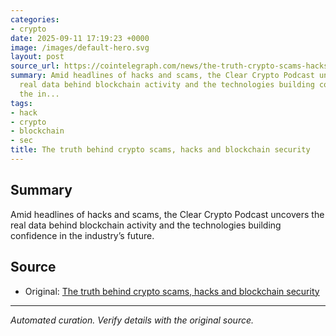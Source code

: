 ```yaml
---
categories:
- crypto
date: 2025-09-11 17:19:23 +0000
image: /images/default-hero.svg
layout: post
source_url: https://cointelegraph.com/news/the-truth-crypto-scams-hacks-blockchain-security?utm_source=rss_feed&utm_medium=rss&utm_campaign=rss_partner_inbound
summary: Amid headlines of hacks and scams, the Clear Crypto Podcast uncovers the
  real data behind blockchain activity and the technologies building confidence in
  the in...
tags:
- hack
- crypto
- blockchain
- sec
title: The truth behind crypto scams, hacks and blockchain security
---
```


## Summary

Amid headlines of hacks and scams, the Clear Crypto Podcast uncovers the real data behind blockchain activity and the technologies building confidence in the industry’s future.

## Source

- Original: [The truth behind crypto scams, hacks and blockchain security](https://cointelegraph.com/news/the-truth-crypto-scams-hacks-blockchain-security?utm_source=rss_feed&utm_medium=rss&utm_campaign=rss_partner_inbound)


---

*Automated curation. Verify details with the original source.*